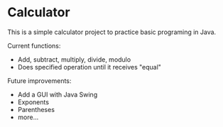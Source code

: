 # Calculator

This is a simple calculator project to practice basic programing in Java. 

Current functions:
- Add, subtract, multiply, divide, modulo
- Does specified operation until it receives "equal"

Future improvements:
- Add a GUI with Java Swing
- Exponents
- Parentheses
- more...
